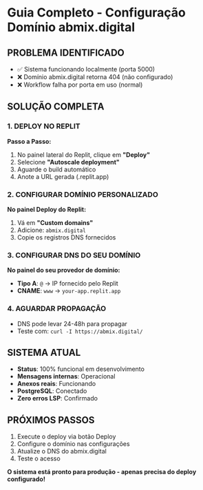 # Guia Completo - Configuração Domínio abmix.digital

## PROBLEMA IDENTIFICADO
- ✅ Sistema funcionando localmente (porta 5000)
- ❌ Domínio abmix.digital retorna 404 (não configurado)
- ❌ Workflow falha por porta em uso (normal)

## SOLUÇÃO COMPLETA

### 1. DEPLOY NO REPLIT
**Passo a Passo:**
1. No painel lateral do Replit, clique em **"Deploy"**
2. Selecione **"Autoscale deployment"**
3. Aguarde o build automático
4. Anote a URL gerada (.replit.app)

### 2. CONFIGURAR DOMÍNIO PERSONALIZADO
**No painel Deploy do Replit:**
1. Vá em **"Custom domains"**
2. Adicione: `abmix.digital`
3. Copie os registros DNS fornecidos

### 3. CONFIGURAR DNS DO SEU DOMÍNIO
**No painel do seu provedor de domínio:**
- **Tipo A**: `@` → IP fornecido pelo Replit
- **CNAME**: `www` → `your-app.replit.app`

### 4. AGUARDAR PROPAGAÇÃO
- DNS pode levar 24-48h para propagar
- Teste com: `curl -I https://abmix.digital/`

## SISTEMA ATUAL
- **Status**: 100% funcional em desenvolvimento
- **Mensagens internas**: Operacional
- **Anexos reais**: Funcionando
- **PostgreSQL**: Conectado
- **Zero erros LSP**: Confirmado

## PRÓXIMOS PASSOS
1. Execute o deploy via botão Deploy
2. Configure o domínio nas configurações
3. Atualize o DNS do abmix.digital
4. Teste o acesso

**O sistema está pronto para produção - apenas precisa do deploy configurado!**